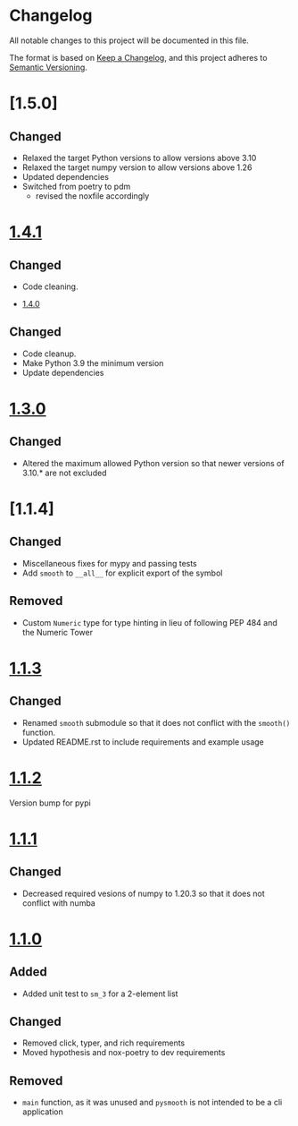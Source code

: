 # Changelog

All notable changes to this project will be documented in this file.

The format is based on [Keep a Changelog](https://keepachangelog.com/en/1.0.0/),
and this project adheres to [Semantic Versioning](https://semver.org/spec/v2.0.0.html).

# [1.5.0]

## Changed

- Relaxed the target Python versions to allow versions above 3.10
- Relaxed the target numpy version to allow versions above 1.26
- Updated dependencies
- Switched from poetry to pdm
    - revised the noxfile accordingly


# [1.4.1]

## Changed

- Code cleaning.

* [1.4.0]

## Changed

- Code cleanup.
- Make Python 3.9 the minimum version
- Update dependencies

# [1.3.0]

## Changed

- Altered the maximum allowed Python version so that newer versions of 3.10.* are not excluded


# [1.1.4]

## Changed

- Miscellaneous fixes for mypy and passing tests
- Add `smooth` to `__all__` for explicit export of the symbol

## Removed

- Custom `Numeric` type for type hinting in lieu of following PEP 484 and the
    Numeric Tower


# [1.1.3]

## Changed

- Renamed `smooth` submodule so that it does not conflict with the `smooth()`
    function.
- Updated README.rst to include requirements and example usage


# [1.1.2]

Version bump for pypi


# [1.1.1]

## Changed

- Decreased required vesions of numpy to 1.20.3 so that it does not conflict with
    numba


# [1.1.0]

## Added

- Added unit test to `sm_3` for a 2-element list

## Changed

- Removed click, typer, and rich requirements
- Moved hypothesis and nox-poetry to dev requirements

## Removed

- `main` function, as it was unused and `pysmooth` is not intended to be a cli
    application

[1.4.1]: https://github.com/olivierlacan/keep-a-changelog/compare/1.4.1...1.4.1
[1.4.0]: https://github.com/olivierlacan/keep-a-changelog/compare/1.3.0...1.4.0
[1.3.0]: https://github.com/olivierlacan/keep-a-changelog/compare/1.2.0...1.3.0
[1.2.0]: https://github.com/olivierlacan/keep-a-changelog/compare/1.1.3...1.2.0
[1.1.3]: https://github.com/olivierlacan/keep-a-changelog/compare/1.1.2...1.1.3
[1.1.2]: https://github.com/olivierlacan/keep-a-changelog/compare/1.1.1...1.1.2
[1.1.1]: https://github.com/olivierlacan/keep-a-changelog/compare/1.1.0...1.1.1
[1.1.0]: https://github.com/olivierlacan/keep-a-changelog/compare/1.0.1...1.1.0
[1.0.1]: https://github.com/olivierlacan/keep-a-changelog/releases/tag/1.0.1

